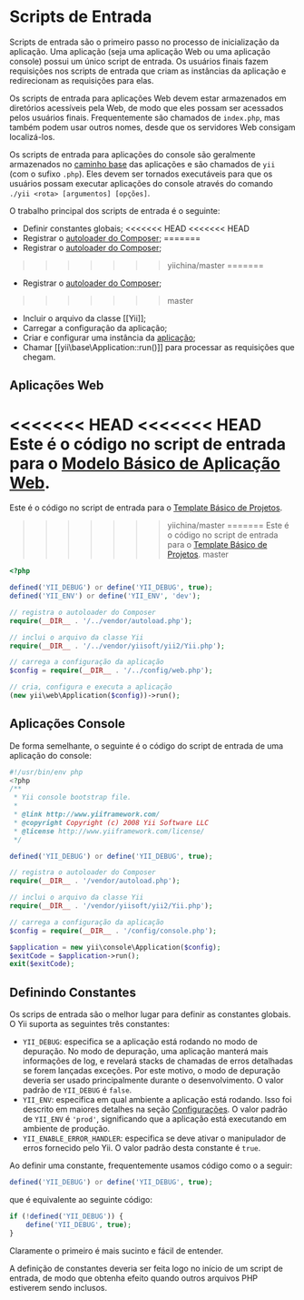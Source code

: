 Scripts de Entrada
==================

Scripts de entrada são o primeiro passo no processo de inicialização da aplicação.
Uma aplicação (seja uma aplicação Web ou uma aplicação console) possui um único script de
entrada. Os usuários finais fazem requisições nos scripts de entrada que criam
as instâncias da aplicação e redirecionam as requisições para elas.

Os scripts de entrada para aplicações Web devem estar armazenados em diretórios
acessíveis pela Web, de modo que eles possam ser acessados pelos usuários finais.
Frequentemente são chamados de `index.php`, mas também podem usar outros nomes,
desde que os servidores Web consigam localizá-los.

Os scripts de entrada para aplicações do console são geralmente armazenados no
[caminho base](structure-applications.md) das aplicações e são chamados de `yii`
(com o sufixo `.php`). Eles devem ser tornados executáveis para que os usuários
possam executar aplicações do console através do comando
`./yii <rota> [argumentos] [opções]`.

O trabalho principal dos scripts de entrada é o seguinte:

* Definir constantes globais;
<<<<<<< HEAD
<<<<<<< HEAD
* Registrar o [autoloader do Composer](http://getcomposer.org/doc/01-basic-usage.md#autoloading);
=======
* Registrar o [autoloader do Composer](https://getcomposer.org/doc/01-basic-usage.md#autoloading);
>>>>>>> yiichina/master
=======
* Registrar o [autoloader do Composer](https://getcomposer.org/doc/01-basic-usage.md#autoloading);
>>>>>>> master
* Incluir o arquivo da classe [[Yii]];
* Carregar a configuração da aplicação;
* Criar e configurar uma instância da [aplicação](structure-applications.md);
* Chamar [[yii\base\Application::run()]] para processar as requisições que chegam.


## Aplicações Web <span id="web-applications"></span>

<<<<<<< HEAD
<<<<<<< HEAD
Este é o código no script de entrada para o [Modelo Básico de Aplicação Web](start-installation.md).
=======
Este é o código no script de entrada para o [Template Básico de Projetos](start-installation.md).
>>>>>>> yiichina/master
=======
Este é o código no script de entrada para o [Template Básico de Projetos](start-installation.md).
>>>>>>> master

```php
<?php

defined('YII_DEBUG') or define('YII_DEBUG', true);
defined('YII_ENV') or define('YII_ENV', 'dev');

// registra o autoloader do Composer
require(__DIR__ . '/../vendor/autoload.php');

// inclui o arquivo da classe Yii
require(__DIR__ . '/../vendor/yiisoft/yii2/Yii.php');

// carrega a configuração da aplicação
$config = require(__DIR__ . '/../config/web.php');

// cria, configura e executa a aplicação
(new yii\web\Application($config))->run();
```


## Aplicações Console <span id="console-applications"></span>

De forma semelhante, o seguinte é o código do script de entrada de uma aplicação
do console:

```php
#!/usr/bin/env php
<?php
/**
 * Yii console bootstrap file.
 *
 * @link http://www.yiiframework.com/
 * @copyright Copyright (c) 2008 Yii Software LLC
 * @license http://www.yiiframework.com/license/
 */

defined('YII_DEBUG') or define('YII_DEBUG', true);

// registra o autoloader do Composer
require(__DIR__ . '/vendor/autoload.php');

// inclui o arquivo da classe Yii
require(__DIR__ . '/vendor/yiisoft/yii2/Yii.php');

// carrega a configuração da aplicação
$config = require(__DIR__ . '/config/console.php');

$application = new yii\console\Application($config);
$exitCode = $application->run();
exit($exitCode);
```


## Definindo Constantes <span id="defining-constants"></span>

Os scrips de entrada são o melhor lugar para definir as constantes globais. O
Yii suporta as seguintes três constantes:

* `YII_DEBUG`: especifica se a aplicação está rodando no modo de depuração. No
  modo de depuração, uma aplicação manterá mais informações de log, e revelará
  stacks de chamadas de erros detalhadas se forem lançadas exceções. Por este
  motivo, o modo de depuração deveria ser usado principalmente durante o
  desenvolvimento. O valor padrão de `YII_DEBUG` é `false`.
* `YII_ENV`: especifica em qual ambiente a aplicação está rodando. Isso foi
  descrito em maiores detalhes na seção [Configurações](concept-configurations.md#environment-constants).
  O valor padrão de `YII_ENV` é `'prod'`, significando que a aplicação está
  executando em ambiente de produção.
* `YII_ENABLE_ERROR_HANDLER`: especifica se deve ativar o manipulador de erros
  fornecido pelo Yii. O valor padrão desta constante é `true`.

Ao definir uma constante, frequentemente usamos código como o a seguir:

```php
defined('YII_DEBUG') or define('YII_DEBUG', true);
```

que é equivalente ao seguinte código:

```php
if (!defined('YII_DEBUG')) {
    define('YII_DEBUG', true);
}
```

Claramente o primeiro é mais sucinto e fácil de entender.

A definição de constantes deveria ser feita logo no início de um script de entrada,
de modo que obtenha efeito quando outros arquivos PHP estiverem sendo inclusos.
